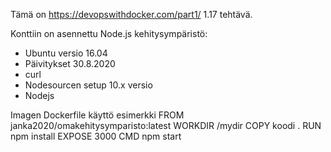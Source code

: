 Tämä on https://devopswithdocker.com/part1/ 1.17 tehtävä.

Konttiin on asennettu Node.js kehitysympäristö:
- Ubuntu versio 16.04
- Päivitykset 30.8.2020
- curl
- Nodesourcen setup 10.x versio
- Nodejs

Imagen Dockerfile käyttö esimerkki
    FROM janka2020/omakehitysymparisto:latest
    WORKDIR /mydir 
    COPY koodi .
    RUN npm install
    EXPOSE 3000
    CMD npm start